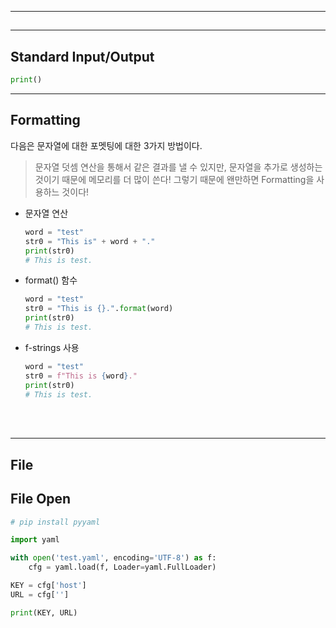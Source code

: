 
---
## 



---
## Standard Input/Output
```py
print()
```



---
## Formatting
다음은 문자열에 대한 포멧팅에 대한 3가지 방법이다.
> 문자열 덧셈 연산을 통해서 같은 결과를 낼 수 있지만, 문자열을 추가로 생성하는 것이기 때문에 메모리를 더 많이 쓴다! 그렇기 때문에 왠만하면 Formatting을 사용하느 것이다! 
* 문자열 연산
    ```py
    word = "test"
    str0 = "This is" + word + "." 
    print(str0)
    # This is test.
    ```
* format() 함수
    ```py
    word = "test"
    str0 = "This is {}.".format(word) 
    print(str0)
    # This is test.
    ```
* f-strings 사용
    ```py
    word = "test"
    str0 = f"This is {word}." 
    print(str0)
    # This is test.
    ```
</br>
</br>

---
## File
## File Open


```python
# pip install pyyaml

import yaml

with open('test.yaml', encoding='UTF-8') as f:
    cfg = yaml.load(f, Loader=yaml.FullLoader)

KEY = cfg['host']
URL = cfg['']

print(KEY, URL)
```


